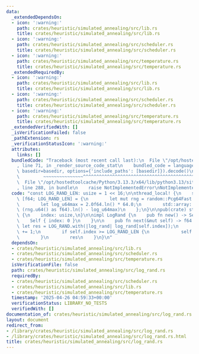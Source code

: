 ```yaml
---
data:
  _extendedDependsOn:
  - icon: ':warning:'
    path: crates/heuristic/simulated_annealing/src/lib.rs
    title: crates/heuristic/simulated_annealing/src/lib.rs
  - icon: ':warning:'
    path: crates/heuristic/simulated_annealing/src/scheduler.rs
    title: crates/heuristic/simulated_annealing/src/scheduler.rs
  - icon: ':warning:'
    path: crates/heuristic/simulated_annealing/src/temperature.rs
    title: crates/heuristic/simulated_annealing/src/temperature.rs
  _extendedRequiredBy:
  - icon: ':warning:'
    path: crates/heuristic/simulated_annealing/src/lib.rs
    title: crates/heuristic/simulated_annealing/src/lib.rs
  - icon: ':warning:'
    path: crates/heuristic/simulated_annealing/src/scheduler.rs
    title: crates/heuristic/simulated_annealing/src/scheduler.rs
  - icon: ':warning:'
    path: crates/heuristic/simulated_annealing/src/temperature.rs
    title: crates/heuristic/simulated_annealing/src/temperature.rs
  _extendedVerifiedWith: []
  _isVerificationFailed: false
  _pathExtension: rs
  _verificationStatusIcon: ':warning:'
  attributes:
    links: []
  bundledCode: "Traceback (most recent call last):\n  File \"/opt/hostedtoolcache/Python/3.13.3/x64/lib/python3.13/site-packages/onlinejudge_verify/documentation/build.py\"\
    , line 71, in _render_source_code_stat\n    bundled_code = language.bundle(stat.path,\
    \ basedir=basedir, options={'include_paths': [basedir]}).decode()\n          \
    \         ~~~~~~~~~~~~~~~^^^^^^^^^^^^^^^^^^^^^^^^^^^^^^^^^^^^^^^^^^^^^^^^^^^^^^^^^^^^^^^^^^\n\
    \  File \"/opt/hostedtoolcache/Python/3.13.3/x64/lib/python3.13/site-packages/onlinejudge_verify/languages/rust.py\"\
    , line 288, in bundle\n    raise NotImplementedError\nNotImplementedError\n"
  code: "const LOG_RAND_LEN: usize = 1 << 16;\n\nthread_local! {\n    static LOG_RAND:\
    \ [f64; LOG_RAND_LEN] = {\n        let mut rng = random::Pcg64Fast::default();\n\
    \        let log_u64max = 2.0f64.ln() * 64.0;\n        std::array::from_fn(|_|\
    \ (rng.u64() as f64).ln() - log_u64max)\n    };\n}\n\npub(crate) struct LogRand\
    \ {\n    index: usize,\n}\n\nimpl LogRand {\n    pub fn new() -> Self {\n    \
    \    Self { index: 0 }\n    }\n\n    pub fn next(&mut self) -> f64 {\n       \
    \ let res = LOG_RAND.with(|log_rand| log_rand[self.index]);\n        self.index\
    \ += 1;\n        if self.index >= LOG_RAND_LEN {\n            self.index = 0;\n\
    \        }\n        res\n    }\n}\n"
  dependsOn:
  - crates/heuristic/simulated_annealing/src/lib.rs
  - crates/heuristic/simulated_annealing/src/scheduler.rs
  - crates/heuristic/simulated_annealing/src/temperature.rs
  isVerificationFile: false
  path: crates/heuristic/simulated_annealing/src/log_rand.rs
  requiredBy:
  - crates/heuristic/simulated_annealing/src/scheduler.rs
  - crates/heuristic/simulated_annealing/src/lib.rs
  - crates/heuristic/simulated_annealing/src/temperature.rs
  timestamp: '2025-04-26 04:59:33+00:00'
  verificationStatus: LIBRARY_NO_TESTS
  verifiedWith: []
documentation_of: crates/heuristic/simulated_annealing/src/log_rand.rs
layout: document
redirect_from:
- /library/crates/heuristic/simulated_annealing/src/log_rand.rs
- /library/crates/heuristic/simulated_annealing/src/log_rand.rs.html
title: crates/heuristic/simulated_annealing/src/log_rand.rs
---
```

